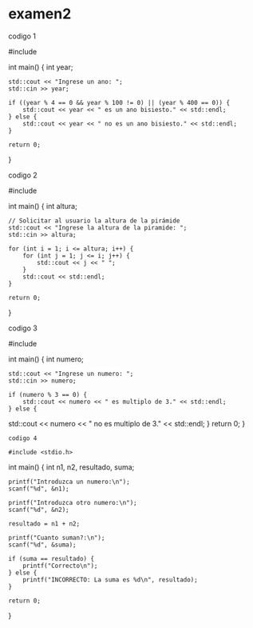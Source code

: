 # examen2

codigo 1

#include <iostream>

int main() {
    int year;

    std::cout << "Ingrese un ano: ";
    std::cin >> year;

    if ((year % 4 == 0 && year % 100 != 0) || (year % 400 == 0)) {
        std::cout << year << " es un ano bisiesto." << std::endl;
    } else {
        std::cout << year << " no es un ano bisiesto." << std::endl;
    }

    return 0;
}


codigo 2

#include <iostream>

int main() {
    int altura;

    // Solicitar al usuario la altura de la pirámide
    std::cout << "Ingrese la altura de la piramide: ";
    std::cin >> altura;

    for (int i = 1; i <= altura; i++) {
        for (int j = 1; j <= i; j++) {
            std::cout << j << " ";
        }
        std::cout << std::endl;
    }

    return 0;
}


codigo 3

#include <iostream>

int main() {
    int numero;

    std::cout << "Ingrese un numero: ";
    std::cin >> numero;

    if (numero % 3 == 0) {
        std::cout << numero << " es multiplo de 3." << std::endl;
    } else {
   std::cout << numero << " no es multiplo de 3." << std::endl;
    }
    return 0;
}

    codigo 4

    #include <stdio.h> 

int main() {
    int n1, n2, resultado, suma;
    
    printf("Introduzca un numero:\n");
    scanf("%d", &n1);
    
    printf("Introduzca otro numero:\n");
    scanf("%d", &n2);
    
    resultado = n1 + n2; 
    
    printf("Cuanto suman?:\n");
    scanf("%d", &suma);
    
    if (suma == resultado) { 
        printf("Correcto\n");
    } else {
        printf("INCORRECTO: La suma es %d\n", resultado); 
    }
    
    return 0;
}
